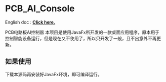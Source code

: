 # PCB_AI_Console

English doc : **[Click here.](/README_en.md)**

PCB电路板AI控制器
本项目是使用JavaFx所开发的一款桌面应用程序，原本用于控制智能设备运行，但是现在又不使用了，所以只开发了一般，且不出意外不再更新。

## 如果使用
下载本源码再安装好JavaFx环境，即可编译运行。


